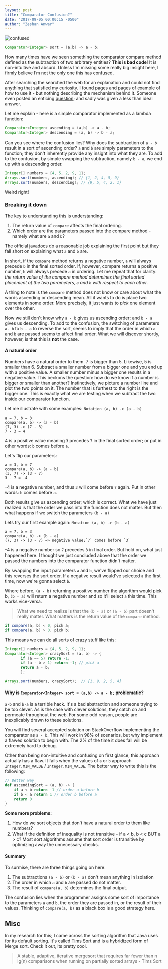 ```yaml
---
layout: post
title: "Comparator Confusion?"
date: "2017-09-05 00:00:15 -0500"
author: "Zeshan Anwar"
---
```


![confused](https://media.giphy.com/media/3o7btPCcdNniyf0ArS/giphy.gif)

```java
Comparator<Integer> sort = (a,b) -> a - b;
```

How many times have we seen something the comparator compare method defined as the subtraction of two arbitrary entities? **This is bad code**! It is non-intuitive and absurd. Unless I'm missing some really big insight here, I firmly believe I’m not the only one this has confused.

After searching the searched the web for an explanation and could not find anything that satisfied my curiosity. I found pages and pages of example of how to use it - but nothing describing the mechanism behind it. Someone even posted an enticing [question][1]; and sadly was given a less than ideal answer.  

Let me explain - here is a simple comparator implemented as a lambda function:

```java
Comparator<Integer> ascending = (a,b) -> a - b;
Comparator<Integer> descending = (a, b) -> b - a;
```

Can you see where the confusion lies? Why does the subtraction of `a - b` result in a sort of ascending order?
`a` and `b` are simply parameters to the function; they don't inherently provide any insight into what they are. To add to the confusion, by simple swapping the subtraction, namely `b - a`, we end up with a descending order.

```java
Integer[] numbers = {4, 5, 2, 9, 1};
Arrays.sort(numbers, ascending); // {1, 2, 4, 5, 9}
Arrays.sort(numbers, descending); // {9, 5, 4, 2, 1}
```

Weird right!

### Breaking it down

The key to understanding this is understanding:
  1. The return value of `compare` affects the final ordering.
  2. Which order are the parameters passed into the compare method - namely what are `a` and `b`?

The official [javadocs][2] do a reasonable job explaining the first point but they fall short on explaining what `a` and `b` are.

In short, if the `compare` method returns a negative number, `a` will always precede `b` in the final sorted order. If, however, compare returns a positive number, `b` will always precede `a` in ordering. Let me repeat that for clarity: *the return value of the compare method determines the final sorted placement of the two parameters, `a` and `b` with respect to each other.*

A thing to note is the `compare` method does not know or care about what the words ascending or descending mean. All it wants to do is place two elements in some order. More precisely, it just wants to *pick* one element over the other.

Now we still don't know why `a - b` gives us ascending order; and `b - a` gives us descending. To add to the confusion, the switching of parameters `a- b` to `b - a` to reverse the sort, seems to imply that the order in which `a` and `b` are passed seems to affect final order. What we will discover shortly, however, is that this is **not** the case.

#### A natural order

Numbers have a natural order to them. 7 is bigger than 5. Likewise, 5 is smaller than 6. Subtract a smaller number from a bigger one and you end up with a positive value.  A smaller number minus a bigger one results in a negative value. This beckons the question: how do we know if a number is bigger or smaller than another? Instinctively, we picture a number line and plot the two points on it. The number that is furthest to the right is the bigger one. This is exactly what we are testing when we subtract the two inside our comparator function.

Let me illustrate with some examples: `Notation (a, b) -> (a - b)`

```
a = 7, b = 3
compare(a, b) -> (a - b)
(7, 3) -> (7 - 3)
7 - 3 = 4
```
4 is a positive value meaning `3` precedes `7` in the final sorted order; or put in other words: `b` comes before `a`.


Let's flip our parameters:
```
a = 3, b = 7
compare(a, b) -> (a - b)
(3, 7) -> (3 - 7)
3 - 7 = -4
```

-4 is a negative number, and thus `3` will come before `7` again. Put in other words: `b` comes before `a`.

Both results give us ascending order; which is correct. What we have just realized is that the order we pass into the function does not matter. But then what happens if we switch the parameters `(b - a)`

Lets try our first example again: `Notation (a, b) -> (b - a)`

```
a = 7, b = 3
compare(a, b) -> (b - a)
(7, 3) -> (3 - 7) => negative value;`7` comes before `3`
```
-4 is a negative number so `7` precedes `3` in final order. But hold on, what just happened here. I thought we just concluded above that the order we passed the numbers into the comparator function didn't matter.

By swapping the input parameters `a` and `b`, we've flipped our choice and this reverses the sort order. If a negative result would've selected `a` the first time, now we're gonna select `b`.

Where before, `(a - b)` returning a positive number the algorithm would pick b, `(b - a)` will return a negative number and so it'll select `a` this time. This works vice-versa.

>What we need to realize is that the `(b - a)` or `(a - b)` part doesn't really matter. What matters is the return value of the `compare` method.

```java
if compare(a, b) < 0, pick a;
if compare(a, b) > 0, pick b;
```

This means we can do all sorts of crazy stuff like this:

```java
Integer[] numbers = {4, 5, 2, 9, 1};
Comparator<Integer> crazySort = (a, b) -> {
       if (a == 5) return -1;
       if (a - b > 1) return -1; // pick a
       return a - b;
       };

Arrays.sort(numbers, crazySort);  // [1, 9, 2, 5, 4]
```



#### Why is `Comparator<Integer> sort = (a,b) -> a - b;` problematic?

`a-b` and `b-a` is a terrible hack. It's a bad abstraction and someone trying to be too clever. As is the case with clever solutions, they catch on and permeate throughout the web. For some odd reason, people are inexplicably drawn to these solutions.

You will find several accepted solution on StackOverflow implementing the comparator as `a - b`. This will work in 98% of scenarios, but why implement a flawed solution to begin with. The 2% of the time it does fail will be extremely hard to debug.

Other than being non-intuitive and confusing on first glance, this approach actually has a flaw. It fails when the values of `a` or `b` approach `Integer.MIN_VALUE` / `Integer.MIN_VALUE`. The better way to write this is the following:

```scala
// Better way
def ascendingSort = (a, b) -> {
    if a < b return -1 // order a before b
    if b < a return 1 // order b before a
    return 0
}
```

**Some more problems:**

1. How do we sort objects that don't have a natural order to them like numbers?
2. What if the definition of inequality is not transitive - if a < b, b < c BUT a > c? Most sort algorithms assume that sort order is transitive by optimizing away the unnecessary checks.

#### Summary

To surmise, there are three things going on here:

1. The subtractions `(a - b)` or `(b - a)` don't mean anything in isolation
2. The order in which `a` and `b` are passed do not matter.
3. The result of `compare(a, b)` determines the final output.

The confusion lies when the programmer assigns some sort of importance to the parameters `a` and `b`, the order they are passed in, or the result of their values. Thinking of `compare(a, b)` as a black box is a good strategy here.

## Misc

In my research for this; I came across the sorting algorithm that Java uses for its default sorting. It's called [Tims Sort][3] and is a hybridized form of Merge sort. Check it out, its pretty cool.

> A stable, adaptive, iterative mergesort that requires far fewer than n lg(n) comparisons when running on partially sorted arrays - Tims Sort

[1]:https://stackoverflow.com/questions/26107921/what-determines-ascending-or-descending-order-in-comparator-comparable-collect
[2]:http://docs.oracle.com/javase/7/docs/api/java/util/Comparator.html
[3]:http://svn.python.org/projects/python/trunk/Objects/listsort.txt
